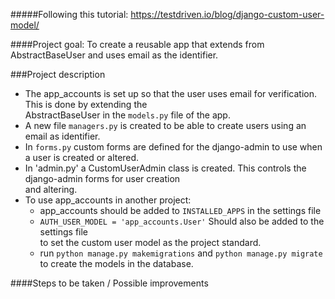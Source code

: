 #####Following this tutorial:
https://testdriven.io/blog/django-custom-user-model/

####Project goal:
To create a reusable app that extends from AbstractBaseUser and uses email as the identifier.  

###Project description
* The app_accounts is set up so that the user uses email for verification. This is done by extending the  
AbstractBaseUser in the `models.py` file of the app.  
* A new file `managers.py` is created to be able to create users using an email as identifier.
* In `forms.py` custom forms are defined for the django-admin to use when a user is created or altered.
* In 'admin.py' a CustomUserAdmin class is created. This controls the django-admin forms for user creation   
 and altering.
* To use app_accounts in another project:
    * app_accounts should be added to `INSTALLED_APPS` in the settings file
    * `AUTH_USER_MODEL = 'app_accounts.User'` Should also be added to the settings file  
    to set the custom user model as the project standard.
    * run `python manage.py makemigrations` and `python manage.py migrate` to create the models in the database.
  
####Steps to be taken / Possible improvements
 

